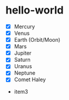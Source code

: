 # hello-world

- [x] Mercury
- [x] Venus
- [x] Earth (Orbit/Moon)
- [x] Mars
- [x] Jupiter
- [x] Saturn
- [x] Uranus
- [x] Neptune
- [x] Comet Haley

 + item3
 
